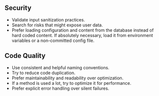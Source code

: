 ## Security

- Validate input sanitization practices.
- Search for risks that might expose user data.
- Prefer loading configuration and content from the database instead of hard coded content. If absolutely necessary, load it from environment variables or a non-committed config file.

## Code Quality

- Use consistent and helpful naming conventions.
- Try to reduce code duplication.
- Prefer maintainability and readability over optimization.
- If a method is used a lot, try to optimize it for performance.
- Prefer explicit error handling over silent failures.
